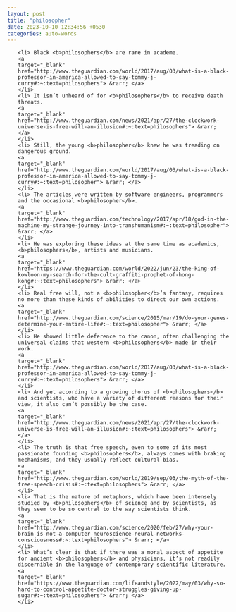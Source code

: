 ```yaml
---
layout: post
title: "philosopher"
date: 2023-10-10 12:34:56 +0530
categories: auto-words
---
```

<ol>

    <li> Black <b>philosophers</b> are rare in academe.
    <a 
    target="_blank" 
    href="http://www.theguardian.com/world/2017/aug/03/what-is-a-black-professor-in-america-allowed-to-say-tommy-j-curry#:~:text=philosophers"> &rarr; </a>
    </li>
    <li> It isn’t unheard of for <b>philosophers</b> to receive death threats.
    <a 
    target="_blank" 
    href="http://www.theguardian.com/news/2021/apr/27/the-clockwork-universe-is-free-will-an-illusion#:~:text=philosophers"> &rarr; </a>
    </li>
    <li> Still, the young <b>philosopher</b> knew he was treading on dangerous ground.
    <a 
    target="_blank" 
    href="http://www.theguardian.com/world/2017/aug/03/what-is-a-black-professor-in-america-allowed-to-say-tommy-j-curry#:~:text=philosopher"> &rarr; </a>
    </li>
    <li> The articles were written by software engineers, programmers and the occasional <b>philosopher</b>.
    <a 
    target="_blank" 
    href="http://www.theguardian.com/technology/2017/apr/18/god-in-the-machine-my-strange-journey-into-transhumanism#:~:text=philosopher"> &rarr; </a>
    </li>
    <li> He was exploring these ideas at the same time as academics, <b>philosophers</b>, artists and musicians.
    <a 
    target="_blank" 
    href="https://www.theguardian.com/world/2022/jun/23/the-king-of-kowloon-my-search-for-the-cult-graffiti-prophet-of-hong-kong#:~:text=philosophers"> &rarr; </a>
    </li>
    <li> Real free will, not a <b>philosopher</b>’s fantasy, requires no more than these kinds of abilities to direct our own actions.
    <a 
    target="_blank" 
    href="http://www.theguardian.com/science/2015/mar/19/do-your-genes-determine-your-entire-life#:~:text=philosopher"> &rarr; </a>
    </li>
    <li> He showed little deference to the canon, often challenging the universal claims that western <b>philosophers</b> made in their work.
    <a 
    target="_blank" 
    href="http://www.theguardian.com/world/2017/aug/03/what-is-a-black-professor-in-america-allowed-to-say-tommy-j-curry#:~:text=philosophers"> &rarr; </a>
    </li>
    <li> And yet according to a growing chorus of <b>philosophers</b> and scientists, who have a variety of different reasons for their view, it also can’t possibly be the case.
    <a 
    target="_blank" 
    href="http://www.theguardian.com/news/2021/apr/27/the-clockwork-universe-is-free-will-an-illusion#:~:text=philosophers"> &rarr; </a>
    </li>
    <li> The truth is that free speech, even to some of its most passionate founding <b>philosophers</b>, always comes with braking mechanisms, and they usually reflect cultural bias.
    <a 
    target="_blank" 
    href="http://www.theguardian.com/world/2019/sep/03/the-myth-of-the-free-speech-crisis#:~:text=philosophers"> &rarr; </a>
    </li>
    <li> That is the nature of metaphors, which have been intensely studied by <b>philosophers</b> of science and by scientists, as they seem to be so central to the way scientists think.
    <a 
    target="_blank" 
    href="http://www.theguardian.com/science/2020/feb/27/why-your-brain-is-not-a-computer-neuroscience-neural-networks-consciousness#:~:text=philosophers"> &rarr; </a>
    </li>
    <li> What’s clear is that if there was a moral aspect of appetite for ancient <b>philosophers</b> and physicians, it’s not readily discernible in the language of contemporary scientific literature.
    <a 
    target="_blank" 
    href="https://www.theguardian.com/lifeandstyle/2022/may/03/why-so-hard-to-control-appetite-doctor-struggles-giving-up-sugar#:~:text=philosophers"> &rarr; </a>
    </li>